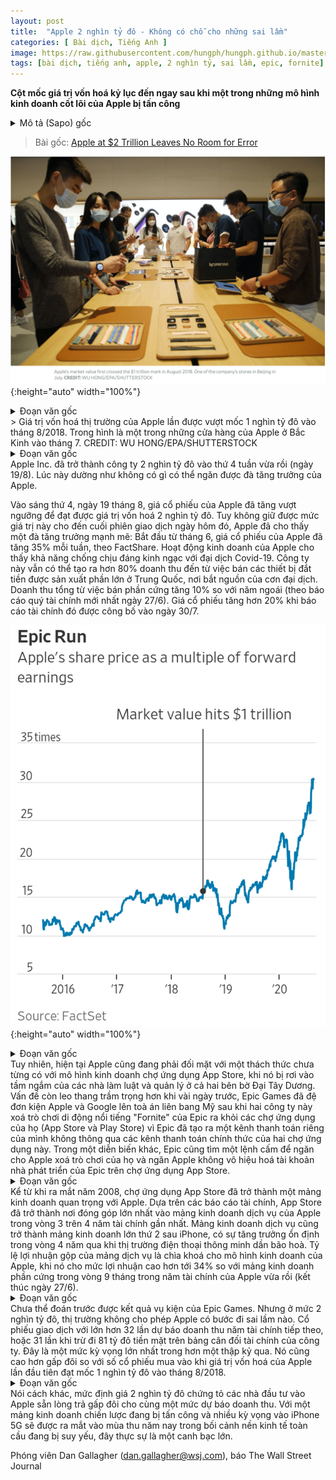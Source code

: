 ```yaml
---
layout: post
title:  "Apple 2 nghìn tỷ đô - Không có chỗ cho những sai lầm"
categories: [ Bài dịch, Tiếng Anh ]
image: https://raw.githubusercontent.com/hungph/hungph.github.io/master/assets/images/apple-2-trillion-1.png
tags: [bài dịch, tiếng anh, apple, 2 nghìn tỷ, sai lầm, epic, fornite]
---
```

**Cột mốc giá trị vốn hoá kỷ lục đến ngay sau khi một trong những mô hình kinh doanh cốt lõi của Apple bị tấn công**
<details>
  <summary>Mô tả (Sapo) gốc</summary>
  <p>Milestone brings record valuation just as the key App Store business model comes under attack</p>
</details>

> Bài gốc: [Apple at $2 Trillion Leaves No Room for Error](https://www.wsj.com/articles/apple-at-2-trillion-leaves-no-room-for-error-11597831200)

![Một trong những cửa hàng của Apple ở Bắc Kinh vào tháng 7](https://raw.githubusercontent.com/hungph/hungph.github.io/master/assets/images/apple-2-trillion-1.png){:height="auto" width="100%"}
<details>
  <summary>Đoạn văn gốc</summary>
  <p>Apple's market value first crossed the $1 trillion mark in August 2018. One of the company's stores in Beijing in July. CREDIT: WU HONG/EPA/SHUTTERSTOCK</p>
</details>
> Giá trị vốn hoá thị trường của Apple lần được vượt mốc 1 nghìn tỷ đô vào tháng 8/2018. Trong hình là một trong những cửa hàng của Apple ở Bắc Kinh vào tháng 7. CREDIT: WU HONG/EPA/SHUTTERSTOCK

<details>
  <summary>Đoạn văn gốc</summary>
  <p>Apple Inc. became a $2 trillion company on Wednesday. The irony is this shows just how little it can afford to lose.</p>
  <p>On Wednesday morning, Apple’s share price topped the level needed to exceed a $2 trillion market capitalization. That level didn’t quite hold at the closing bell. But Apple has still enjoyed a strong run: The stock has averaged a weekly gain of 3.5% since the beginning of June, according to FactSet. Its business has proven surprisingly resilient to the pandemic. The company still generates more than 80% of its revenue by selling high-price devices made almost entirely in China, where the outbreak first occurred. Combined revenue from all those devices grew 10% year over year in Apple’s most recent fiscal quarter ended June 27. The stock has jumped more than 20% since those results were reported on July 30.</p>
</details>
Apple Inc. đã trở thành công ty 2 nghìn tỷ đô vào thứ 4 tuần vừa rồi (ngày 19/8). Lúc này dường như không có gì có thể ngăn được đà tăng trưởng của Apple.

Vào sáng thứ 4, ngày 19 tháng 8, giá cổ phiếu của Apple đã tăng vượt ngưỡng để đạt được giá trị vốn hoá 2 nghìn tỷ đô. Tuy không giữ được mức giá trị này cho đến cuối phiên giao dịch ngày hôm đó, Apple đã cho thấy một đà tăng trưởng mạnh mẽ: Bắt đầu từ tháng 6, giá cổ phiếu của Apple đã tăng 35% mỗi tuần, theo FactShare. Hoạt động kinh doanh của Apple cho thấy khả năng chống chịu đáng kinh ngạc với đại dịch Covid-19. Công ty này vẫn có thể tạo ra hơn 80% doanh thu đến từ việc bán các thiết bị đắt tiền được sản xuất phần lớn ở Trung Quốc, nơi bắt nguồn của cơn đại dịch. Doanh thu tổng từ việc bán phần cứng tăng 10% so với năm ngoái (theo báo cáo quý tài chính mới nhất ngày 27/6). Giá cổ phiếu tăng hơn 20% khi báo cáo tài chính đó được công bố vào ngày 30/7. 

![Mức tăng trưởng của giá trị thị trường Apple](/assets/images/apple-2-trillion-2.png){:height="auto" width="100%"}

<details>
  <summary>Đoạn văn gốc</summary>
  <p>But Apple is also now facing an unprecedented challenge to its App Store business, putting it in the crosshairs of lawmakers and regulators on both sides of the Atlantic. The matter has escalated significantly over the past few days, as Epic Games sued both Apple and Google in federal court after the two companies removed its popular “Fortnite” videogame from their app marketplaces as Epic tried an end run around their respective payment systems. In a new twist Monday, Epic sought a restraining order against Apple to prevent the game’s removal and to keep Apple from ejecting Epic from its developer program.</p>
</details>
Tuy nhiên, hiện tại Apple cũng đang phải đối mặt với một thách thức chưa từng có với mô hình kinh doanh chợ ứng dụng App Store, khi nó bị rơi vào tầm ngắm của các nhà làm luật và quản lý ở cả hai bên bờ Đại Tây Dương. Vấn đề còn leo thang trầm trọng hơn khi vài ngày trước, Epic Games đã đệ đơn kiện Apple và Google lên toà án liên bang Mỹ sau khi hai công ty này xoá trò chơi di động nổi tiếng "Fornite" của Epic ra khỏi các chợ ứng dụng của họ (App Store và Play Store) vì Epic đã tạo ra một kênh thanh toán riêng của mình không thông qua các kênh thanh toán chính thức của hai chợ ứng dụng này. Trong một diễn biến khác, Epic cũng tìm một lệnh cấm để ngăn cho Apple xoá trò chơi của họ và ngăn Apple không vô hiệu hoá tài khoản nhà phát triển của Epic trên chợ ứng dụng App Store.

<details>
  <summary>Đoạn văn gốc</summary>
  <p>Since its launch in 2008, the App Store has grown into a crucial business for Apple. Based on regulatory filings, the App Store has been the largest contributor to the growth of Apple’s services segment in three of the past four fiscal years. The services segment is now Apple’s second-largest segment after the iPhone—and the one that has delivered the most steady growth over the past four years as the smartphone business has matured. Service gross margins are also key to Apple’s overall business model, coming in 34 percentage points higher than the company’s product gross margins for the nine-month period ended June 27.</p>
</details>
Kể từ khi ra mắt năm 2008, chợ ứng dụng App Store đã trở thành một mảng kinh doanh quan trọng với Apple. Dựa trên các báo cáo tài chính, App Store đã trở thành nơi đóng góp lớn nhất vào mảng kinh doanh dịch vụ của Apple trong vòng 3 trên 4 năm tài chính gần nhất. Mảng kinh doanh dịch vụ cũng trở thành mảng kinh doanh lớn thứ 2 sau iPhone, có sự tăng trưởng ổn định trong vòng 4 năm qua khi thị trường điện thoại thông minh dần bão hoà. Tỷ lệ lợi nhuận gộp của mảng dịch vụ là chìa khoá cho mô hình kinh doanh của Apple, khi nó cho mức lợi nhuận cao hơn tới 34% so với mảng kinh doanh phần cứng trong vòng 9 tháng trong năm tài chính của Apple vừa rồi (kết thúc ngày 27/6).

<details>
  <summary>Đoạn văn gốc</summary>
  <p>The ultimate outcome of the Epic lawsuit and regulatory probes is impossible to predict. But at $2 trillion, the market is valuing Apple as if nothing could go wrong. At that level, the stock trades at more than 32 times forward earnings—or 31 times excluding $81 billion in net cash on the company’s balance sheet. That is its highest multiple in more than a decade. It is also about double the multiple the shares fetched when Apple’s market value first crossed the $1 trillion mark in August 2018.</p>
</details>
Chưa thể đoán trước được kết quả vụ kiện của Epic Games. Nhưng ở mức 2 nghìn tỷ đô, thị trường không cho phép Apple có bước đi sai lầm nào. Cổ phiếu giao dịch với lớn hơn 32 lần dự báo doanh thu năm tài chính tiếp theo, hoặc 31 lần khi trừ đi 81 tỷ đô tiền mặt trên bảng cân đối tài chính của công ty. Đây là một mức kỳ vọng lớn nhất trong hơn một thập kỷ qua. Nó cũng cao hơn gấp đôi so với số cổ phiếu mua vào khi giá trị vốn hoá của Apple lần đầu tiên đạt mốc 1 nghìn tỷ đô vào tháng 8/2018.

<details>
  <summary>Đoạn văn gốc</summary>
  <p>In other words, all a $2 trillion valuation really means is that Apple investors are now willing to pay twice as much for the same earnings outlook. With a key business under attack—and a lot of hype about a 5G iPhone being launched this fall into a weakened global economy—that’s a big bet indeed.</p>
</details>
Nói cách khác, mức định giá 2 nghìn tỷ đô chứng tỏ các nhà đầu tư vào Apple sẵn lòng trả gấp đôi cho cùng một mức dự báo doanh thu. Với một mảng kinh doanh chiến lược đang bị tấn công và nhiều kỳ vọng vào iPhone 5G sẽ được ra mắt vào mùa thu năm nay trong bối cảnh nền kinh tế toàn cầu đang bị suy yếu, đây thực sự là một canh bạc lớn.

Phóng viên Dan Gallagher (dan.gallagher@wsj.com), báo The Wall Street Journal
